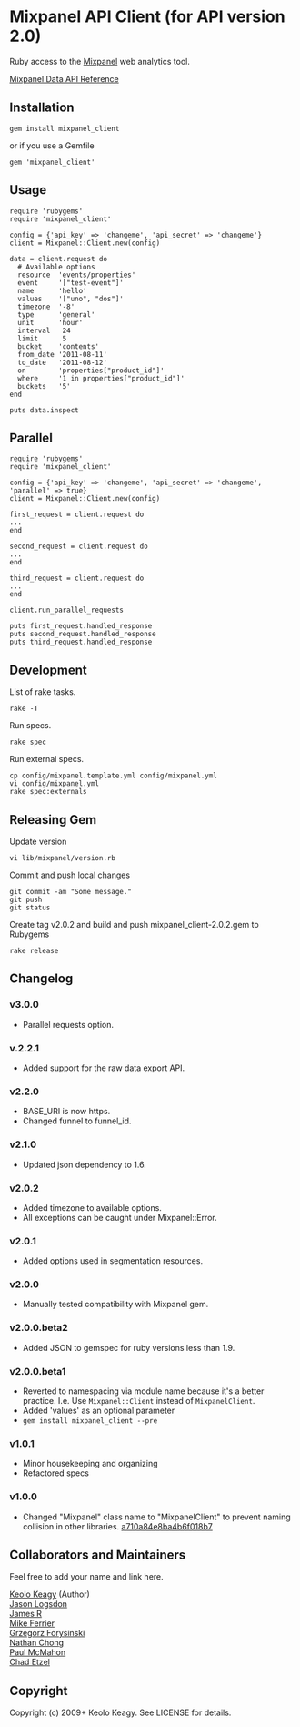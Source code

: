 # Mixpanel API Client (for API version 2.0)

Ruby access to the [Mixpanel](http://mixpanel.com/) web analytics tool.

[Mixpanel Data API Reference](https://mixpanel.com/docs/api-documentation/data-export-api)

## Installation

    gem install mixpanel_client
    
or if you use a Gemfile

    gem 'mixpanel_client'

## Usage

    require 'rubygems'
    require 'mixpanel_client'

    config = {'api_key' => 'changeme', 'api_secret' => 'changeme'}
    client = Mixpanel::Client.new(config)

    data = client.request do
      # Available options
      resource  'events/properties'
      event     '["test-event"]'
      name      'hello'
      values    '["uno", "dos"]'
      timezone  '-8'
      type      'general'
      unit      'hour'
      interval   24
      limit      5
      bucket    'contents'
      from_date '2011-08-11'
      to_date   '2011-08-12'
      on        'properties["product_id"]'
      where     '1 in properties["product_id"]'
      buckets   '5'
    end

    puts data.inspect

## Parallel

    require 'rubygems'
    require 'mixpanel_client'

    config = {'api_key' => 'changeme', 'api_secret' => 'changeme', 'parallel' => true}
    client = Mixpanel::Client.new(config)

    first_request = client.request do
    ...
    end

    second_request = client.request do
    ...
    end

    third_request = client.request do
    ...
    end

    client.run_parallel_requests
    
    puts first_request.handled_response
    puts second_request.handled_response
    puts third_request.handled_response    
    

## Development
List of rake tasks.

    rake -T

Run specs.

    rake spec

Run external specs.

    cp config/mixpanel.template.yml config/mixpanel.yml
    vi config/mixpanel.yml
    rake spec:externals

## Releasing Gem
Update version
  
    vi lib/mixpanel/version.rb

Commit and push local changes
    
    git commit -am "Some message."
    git push
    git status

Create tag v2.0.2 and build and push mixpanel_client-2.0.2.gem to Rubygems
  
    rake release


## Changelog

### v3.0.0
 * Parallel requests option.

 ### v.2.2.1
 * 	Added support for the raw data export API.

### v2.2.0
  * BASE_URI is now https.
  * Changed funnel to funnel_id.

### v2.1.0
 * Updated json dependency to 1.6.

### v2.0.2
 * Added timezone to available options.
 * All exceptions can be caught under Mixpanel::Error.

### v2.0.1
 * Added options used in segmentation resources.

### v2.0.0
 * Manually tested compatibility with Mixpanel gem. 

### v2.0.0.beta2
 * Added JSON to gemspec for ruby versions less than 1.9.

### v2.0.0.beta1
 * Reverted to namespacing via module name because it's a better practice.
   I.e. Use `Mixpanel::Client` instead of `MixpanelClient`.
 * Added 'values' as an optional parameter
 * `gem install mixpanel_client --pre`

### v1.0.1
 * Minor housekeeping and organizing
 * Refactored specs

### v1.0.0
 * Changed "Mixpanel" class name to "MixpanelClient" to prevent naming collision in other 
   libraries. [a710a84e8ba4b6f018b7](https://github.com/keolo/mixpanel_client/commit/a710a84e8ba4b6f018b7404ab9fabc8f08b4a4f3)

## Collaborators and Maintainers
Feel free to add your name and link here.

[Keolo Keagy](http://github.com/keolo) (Author)  
[Jason Logsdon](https://github.com/jasonlogsdon)  
[James R](https://github.com/Cev)  
[Mike Ferrier](http://github.com/mferrier)  
[Grzegorz Forysinski](http://github.com/railwaymen)  
[Nathan Chong](http://github.com/paramaw)  
[Paul McMahon](http://github.com/pwim)  
[Chad Etzel](http://github.com/jazzychad)

## Copyright

Copyright (c) 2009+ Keolo Keagy. See LICENSE for details.
